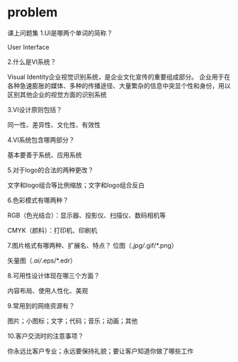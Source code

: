 # problem
课上问题集
1.UI是哪两个单词的简称？

  User Interface
  
2.什么是VI系统？

  Visual Identity企业视觉识别系统，是企业文化宣传的重要组成部分。
  企业用于在各种急速膨胀的媒体、多种的传播途径、大量繁杂的信息中突显个性和身份，用以区别其他企业的视觉方面的识别系统
  
3.VI设计原则包括？

  同一性、差异性、文化性、有效性
  
4.VI系统包含哪两部分？

  基本要善于系统、应用系统
  
5.对于logo的合法的两种更改？

  文字和logo组合等比例缩放；文字和logo组合反白

6.色彩模式有哪两种？

  RGB（色光结合）：显示器、投影仪、扫描仪、数码相机等
  
  CMYK（颜料）：打印机、印刷机
  
7.图片格式有哪两种、扩展名、特点？
  位图（*.jpg/*.gif/*.png）
  
  矢量图（*.ai/*.eps/*.edr）
  
8.可用性设计体现在哪三个方面？

  内容布局、使用人性化、美观

9.常用到的网络资源有？
 
  图片；小图标；文字；代码；音乐；动画；其他
  
10.客户交流时的注意事项？

  你永远比客户专业；永远要保持礼貌；要让客户知道你做了哪些工作
